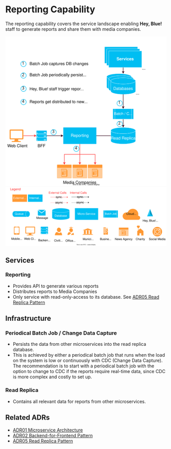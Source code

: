 # Reporting Capability
The reporting capability covers the service landscape enabling **Hey, Blue!** staff to generate reports and share them with 
media companies.

![Order Capability](resources/hey-blue-report.drawio.svg)
<img width="750" src="resources/hey-blue-legend.drawio.svg">


## Services

### Reporting
- Provides API to generate various reports
- Distributes reports to Media Companies
- Only service with read-only-access to its database. See [ADR05 Read Replica Pattern](../ADRs/05-read-replica-pattern.md)

## Infrastructure

### Periodical Batch Job / Change Data Capture
- Persists the data from other microservices into the read replica database.
- This is achieved by either a periodical batch job that runs when the load on the system is low or continuously with
CDC (Change Data Capture). The recommendation is to start with a periodical batch job with the option to change to CDC
if the reports require real-time data, since CDC is more complex and costly to set up.

### Read Replica
- Contains all relevant data for reports from other microservices.

## Related ADRs
- [ADR01 Microservice Architecture](../ADRs/01-microservice-architecture.md)
- [ADR02 Backend-for-Frontend Pattern](../ADRs/02-bff.md)
- [ADR05 Read Replica Pattern](../ADRs/05-read-replica-pattern.md)

